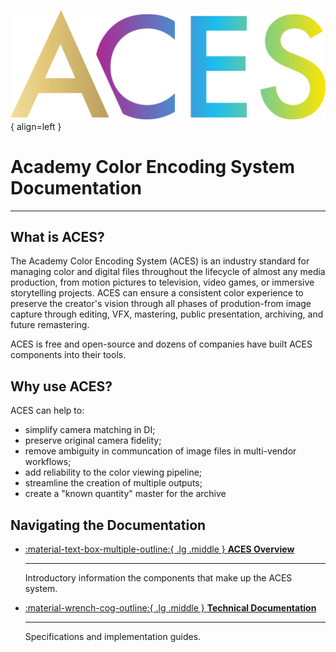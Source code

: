 

![Academy Color Encoding System](./assets/images/aces-horizontal-color.png){ align=left }


Academy Color Encoding System Documentation
===========================================

---

What is ACES?
-------------
The Academy Color Encoding System (ACES) is an industry standard for managing color and digital files throughout the lifecycle of almost any media production, from motion pictures to television, video games, or immersive storytelling projects. ACES can ensure a consistent color experience to preserve the creator's vision through all phases of prodution-from image capture through editing, VFX, mastering, public presentation, archiving, and future remastering.

ACES is free and open-source and dozens of companies have built ACES components into their tools.


Why use ACES?
-------------
ACES can help to:

- simplify camera matching in DI;
- preserve original camera fidelity;
- remove ambiguity in communcation of image files in multi-vendor workflows;
- add reliability to the color viewing pipeline;
- streamline the creation of multiple outputs;
- create a "known quantity" master for the archive


Navigating the Documentation
----------------------------
<div class="grid cards" markdown>

-   [:material-text-box-multiple-outline:{ .lg .middle } __ACES Overview__](./background/overview.md)

    ---

    Introductory information the components that make up the ACES system.

-   [:material-wrench-cog-outline:{ .lg .middle } __Technical Documentation__](home-technical.md)

    ---

    Specifications and implementation guides.

</div>


<!-- Explore
----------
<div class="grid cards" markdown>

-   :material-text-box-multiple-outline:{ .lg .middle } __ACES Overview__

    ---

    Introductory information about ACES, including the color encodings & transforms, and file formatsthat comprise the ACES system.

    [:octicons-arrow-right-24: Specifications](./background/overview.md)

-   :material-wrench-cog-outline:{ .lg .middle } __ACES Concepts__

    ---

    The "how" and "why" behind the ACES specifications. Users looking to dig into the inner workings and/or rationale behind certain design decisions should look here.

    [:octicons-arrow-right-24: Technical Details](#)

-   :material-text-box-plus-outline:{ .lg .middle } __User Guides__

    ---

    Designed to provide hands on guidance to use ACES in real tools. And to establish best practices to answer "how do I use ACES?"

    [:octicons-arrow-right-24: Customization](#)

-   :material-file-document-check-outline:{ .lg .middle } __Standards__

    ---

    Certain components of the ACES system have been established as international standards.

    [:octicons-arrow-right-24: Standards](#)

</div> -->